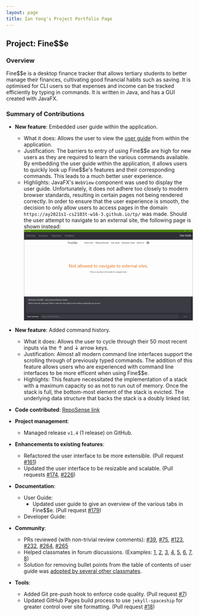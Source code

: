 ```yaml
---
layout: page
title: Ian Yong's Project Portfolio Page
---
```


## Project: Fine$$e

### Overview

Fine$$e is a desktop finance tracker that allows tertiary students to better manage their finances, cultivating good financial habits such as saving. It is optimised for CLI users so that expenses and income can be tracked efficiently by typing in commands. It is written in Java, and has a GUI created with JavaFX.

### Summary of Contributions

* **New feature**: Embedded user guide within the application.
  * What it does: Allows the user to view the [user guide](UserGuide.html) from within the application.
  * Justification: The barriers to entry of using Fine\$\$e are high for new users as they are required to learn the various commands available.
  By embedding the user guide within the application, it allows users to quickly look up Fine$$e's features and their corresponding commands.
  This leads to a much better user experience.
  * Highlights: JavaFX's `WebView` component was used to display the user guide.
  Unfortunately, it does not adhere too closely to modern browser standards, resulting in certain pages not being rendered correctly.
  In order to ensure that the user experience is smooth, the decision to only allow users to access pages in the domain `https://ay2021s1-cs2103t-w16-3.github.io/tp/` was made.
  Should the user attempt to navigate to an external site, the following page is shown instead:
    ![No external site page](../images/ppp/ianyong/NoExternalSite.png)

* **New feature**: Added command history.
  * What it does: Allows the user to cycle through their 50 most recent inputs via the ↑ and ↓ arrow keys.
  * Justification: Almost all modern command line interfaces support the scrolling through of previously typed commands.
  The addition of this feature allows users who are experienced with command line interfaces to be more efficent when using Fine$$e.
  * Highlights: This feature necessitated the implementation of a stack with a maximum capacity so as not to run out of memory.
  Once the stack is full, the bottom-most element of the stack is evicted.
  The underlying data structure that backs the stack is a doubly linked list.

* **Code contributed**: [RepoSense link](https://nus-cs2103-ay2021s1.github.io/tp-dashboard/#breakdown=true&search=&sort=groupTitle&sortWithin=title&since=2020-08-14&timeframe=commit&mergegroup=&groupSelect=groupByRepos&checkedFileTypes=docs~functional-code~test-code~other&tabOpen=true&tabType=authorship&tabAuthor=ianyong&tabRepo=AY2021S1-CS2103T-W16-3%2Ftp%5Bmaster%5D&authorshipIsMergeGroup=false&authorshipFileTypes=docs~functional-code~test-code~other)

* **Project management**:
  * Managed release `v1.4` (1 release) on GitHub.

* **Enhancements to existing features**:
  * Refactored the user interface to be more extensible. (Pull request [#161](https://github.com/AY2021S1-CS2103T-W16-3/tp/pull/161))
  * Updated the user interface to be resizable and scalable. (Pull requests [#174](https://github.com/AY2021S1-CS2103T-W16-3/tp/pull/174), [#226](https://github.com/AY2021S1-CS2103T-W16-3/tp/pull/226))

* **Documentation**:
  * User Guide:
    * Updated user guide to give an overview of the various tabs in Fine$$e. (Pull request [#179](https://github.com/AY2021S1-CS2103T-W16-3/tp/pull/179))
  * Developer Guide:

* **Community**:
  * PRs reviewed (with non-trivial review comments): [#39](https://github.com/AY2021S1-CS2103T-W16-3/tp/pull/39), [#75](https://github.com/AY2021S1-CS2103T-W16-3/tp/pull/75), [#123](https://github.com/AY2021S1-CS2103T-W16-3/tp/pull/123), [#232](https://github.com/AY2021S1-CS2103T-W16-3/tp/pull/232), [#264](https://github.com/AY2021S1-CS2103T-W16-3/tp/pull/264), [#265](https://github.com/AY2021S1-CS2103T-W16-3/tp/pull/265)
  * Helped classmates in forum discussions. (Examples: [1](https://github.com/nus-cs2103-AY2021S1/forum/issues/14), [2](https://github.com/nus-cs2103-AY2021S1/forum/issues/117), [3](https://github.com/nus-cs2103-AY2021S1/forum/issues/191), [4](https://github.com/nus-cs2103-AY2021S1/forum/issues/200), [5](https://github.com/nus-cs2103-AY2021S1/forum/issues/249), [6](https://github.com/nus-cs2103-AY2021S1/forum/issues/262), [7](https://github.com/nus-cs2103-AY2021S1/forum/issues/269), [8](https://github.com/nus-cs2103-AY2021S1/forum/issues/276))
  * Solution for removing bullet points from the table of contents of user guide was [adopted by several other classmates](https://github.com/nus-cs2103-AY2021S1/forum/issues/361).

* **Tools**:
  * Added Git pre-push hook to enforce code quality. (Pull request [#7](https://github.com/AY2021S1-CS2103T-W16-3/tp/pull/7))
  * Updated GitHub Pages build process to use `jekyll-spaceship` for greater control over site formatting. (Pull request [#18](https://github.com/AY2021S1-CS2103T-W16-3/tp/pull/18))

